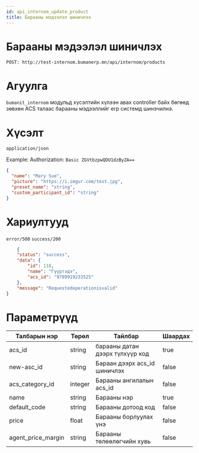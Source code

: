 ```yaml
---
id: api_internom_update_product
title: Барааны мэдээлэл шиничлэх
---
```

# Барааны мэдээлэл шиничлэх

`POST: http://test-internom.bumanerp.mn/api/internom/products` 


# Агуулга

`bumanit_internom` модульд хүсэлтийн хүлээн авах controller байх бөгөөд зөвхөн ACS талаас барааны мэдээллийг
erp системд шинэчилнэ.

# Хүсэлт
`application/json`

Example: Authorization: `Basic ZGVtbzpwQDU1dzByZA==`


```json
{
  "name": "Mary Sue",
  "picture": "https://i.imgur.com/test.jpg",
  "preset_name": "string",
  "custom_participant_id": "string"
}
```

# Хариултууд

`error/500`
`success/200`
```json
	{
	"status": "success",
	"data": {
		"id": 118,
		"name": "Гүүртэдэ",
		"acs_id": "9789919233525"
	},
	"message": "Requestedoperationisvalid"
}
```

# Параметрүүд
  <Tabs>
              <TabItem value="monos_v13" label="Monos v13" default>
                <table>
                  <thead>
                    <tr>
                      <th>Талбарын нэр</th>
                      <th>Төрөл</th>
                      <th>Тайлбар</th>
                      <th>Шаардах</th>
                    </tr>
                  </thead>
                  <tbody>
                    <tr>
                      <td>acs_id</td>
                      <td>string</td>
                      <td>барааны датан дээрх түлхүүр код</td>
                      <td>true</td>
                    </tr>
                    <tr>
                      <td>new-asc_id</td>
                      <td>string</td>
                      <td>Бараан дээрх acs_id шиничлэх</td>
                      <td>false</td>
                    </tr>
                    <tr>
                      <td>acs_category_id</td>
                      <td>integer</td>
                      <td>Барааны ангилалын acs_id</td>
                      <td>false</td>
                    </tr>
                    <tr>
                      <td>name</td>
                      <td>string</td>
                      <td>Барааны нэр</td>
                      <td>true</td>
                    </tr>
                    <tr>
                      <td>default_code</td>
                      <td>string</td>
                      <td>Барааны дотоод код</td>
                      <td>false</td>
                    </tr>
                    <tr>
                      <td>price</td>
                      <td>float</td>
                      <td>Барааны борлуулах үнэ</td>
                      <td>false</td>
                    </tr>
                    <tr>
                      <td>agent_price_margin</td>
                      <td>string</td>
                      <td>Барааны төлөөлөгчийн хувь</td>
                      <td>false</td>
                    </tr>
                  </tbody>
                </table>
              </TabItem>
</Tabs>